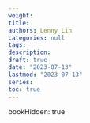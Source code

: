 ```yaml
---
weight:
title:
authors: Lenny Lin
categories: null
tags: 
description: 
draft: true
date: "2023-07-13"
lastmod: "2023-07-13"
series:
toc: true
---
```



<!--more-->
bookHidden: true



